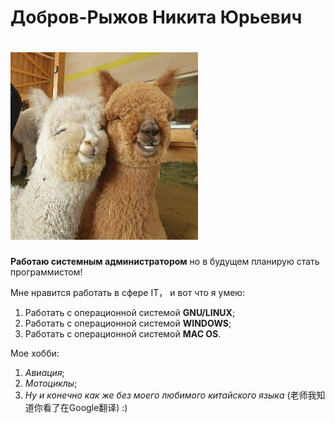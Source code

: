 # Добров-Рыжов Никита Юрьевич

# ![Фото](img/alpaka.jpg)

**Работаю системным администратором** но в будущем планирую стать программистом!

Мне нравится работать в сфере IT， и вот что я умею:
1. Работать с операционной системой **GNU/LINUX**;
2. Работать с операционной системой **WINDOWS**;
3. Работать с операционной системой **MAC OS**.

Мое хобби:
1. *Авиация*;
2. *Мотоциклы*;
3. *Ну и конечно как же без моего любимого китайского языка* (老师我知道你看了在Google翻译) :)